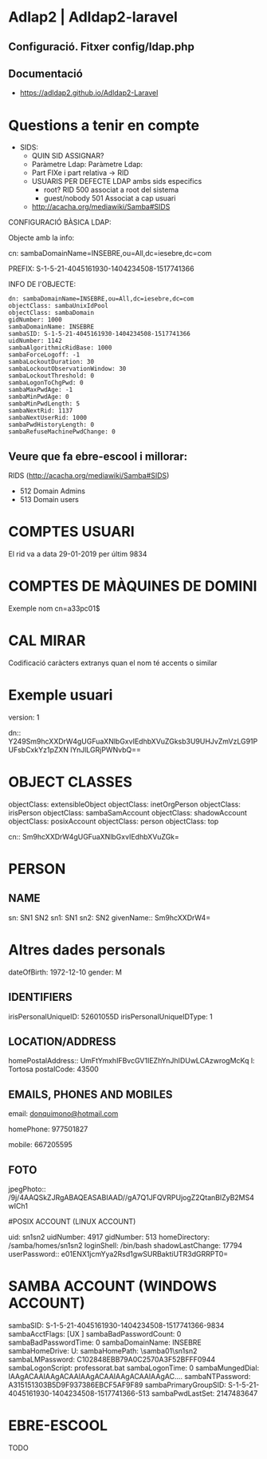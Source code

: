 # Adlap2 | Adldap2-laravel

## Configuració. Fitxer config/ldap.php

## Documentació

- https://adldap2.github.io/Adldap2-Laravel

# Questions a tenir en compte

- SIDS:
  - QUIN SID ASSIGNAR?
  - Paràmetre Ldap: Paràmetre Ldap:  
  - Part FIXe i part relativa -> RID
  - USUARIS PER DEFECTE LDAP ambs sids especifics
    - root?  RID 500 associat a root del sistema
    - guest/nobody 501 Associat a cap usuari
  - http://acacha.org/mediawiki/Samba#SIDS
  
CONFIGURACIÓ BÀSICA LDAP:

Objecte amb la info:

cn: sambaDomainName=INSEBRE,ou=All,dc=iesebre,dc=com

PREFIX: S-1-5-21-4045161930-1404234508-1517741366

INFO DE l'OBJECTE:
```
dn: sambaDomainName=INSEBRE,ou=All,dc=iesebre,dc=com
objectClass: sambaUnixIdPool
objectClass: sambaDomain
gidNumber: 1000
sambaDomainName: INSEBRE
sambaSID: S-1-5-21-4045161930-1404234508-1517741366
uidNumber: 1142
sambaAlgorithmicRidBase: 1000
sambaForceLogoff: -1
sambaLockoutDuration: 30
sambaLockoutObservationWindow: 30
sambaLockoutThreshold: 0
sambaLogonToChgPwd: 0
sambaMaxPwdAge: -1
sambaMinPwdAge: 0
sambaMinPwdLength: 5
sambaNextRid: 1137
sambaNextUserRid: 1000
sambaPwdHistoryLength: 0
sambaRefuseMachinePwdChange: 0
```

Veure que fa ebre-escool i millorar:
- 

RIDS (http://acacha.org/mediawiki/Samba#SIDS)
 - 512 Domain Admins
 - 513 Domain users
 
# COMPTES USUARI

El rid va a data 29-01-2019 per últim 9834
 
# COMPTES DE MÀQUINES DE DOMINI

Exemple nom cn=a33pc01$ 

# CAL MIRAR

Codificació caràcters extranys quan el nom té accents o similar

# Exemple usuari

version: 1

dn:: Y249Sm9hcXXDrW4gUGFuaXNlbGxvIEdhbXVuZGksb3U9UHJvZmVzLG91PUFsbCxkYz1pZXN
 lYnJlLGRjPWNvbQ==
 
# OBJECT CLASSES
objectClass: extensibleObject
objectClass: inetOrgPerson
objectClass: irisPerson
objectClass: sambaSamAccount
objectClass: shadowAccount
objectClass: posixAccount
objectClass: person
objectClass: top

cn:: Sm9hcXXDrW4gUGFuaXNlbGxvIEdhbXVuZGk=

# PERSON

## NAME

sn: SN1 SN2
sn1: SN1
sn2: SN2
givenName:: Sm9hcXXDrW4=

# Altres dades personals

dateOfBirth: 1972-12-10
gender: M

## IDENTIFIERS

irisPersonalUniqueID: 52601055D
irisPersonalUniqueIDType: 1

## LOCATION/ADDRESS

homePostalAddress:: UmFtYmxhIFBvcGV1IEZhYnJhIDUwLCAzwrogMcKq
l: Tortosa
postalCode: 43500

## EMAILS, PHONES AND MOBILES

email: donquimono@hotmail.com

homePhone: 977501827

mobile: 667205595

## FOTO

jpegPhoto:: /9j/4AAQSkZJRgABAQEASABIAAD//gA7Q1JFQVRPUjogZ2QtanBlZyB2MS4wICh1

#POSIX ACCOUNT (LINUX ACCOUNT)

uid: sn1sn2
uidNumber: 4917
gidNumber: 513
homeDirectory: /samba/homes/sn1sn2
loginShell: /bin/bash
shadowLastChange: 17794
userPassword:: e01ENX1jcmYya2Rsd1gwSURBaktiUTR3dGRRPT0=


# SAMBA ACCOUNT (WINDOWS ACCOUNT)

sambaSID: S-1-5-21-4045161930-1404234508-1517741366-9834
sambaAcctFlags: [UX          ]
sambaBadPasswordCount: 0
sambaBadPasswordTime: 0
sambaDomainName: INSEBRE
sambaHomeDrive: U:
sambaHomePath: \\samba01\sn1sn2
sambaLMPassword: C102848EBB79A0C2570A3F52BFFF0944
sambaLogonScript: professorat.bat
sambaLogonTime: 0
sambaMungedDial: IAAgACAAIAAgACAAIAAgACAAIAAgACAAIAAgAC....
sambaNTPassword: A315151303B5D9F937386EBCF5AF9F89
sambaPrimaryGroupSID: S-1-5-21-4045161930-1404234508-1517741366-513
sambaPwdLastSet: 2147483647

# EBRE-ESCOOL

TODO
